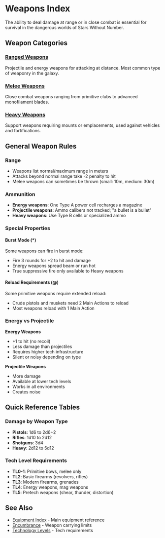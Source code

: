 # Weapons Index

The ability to deal damage at range or in close combat is essential for survival in the dangerous worlds of Stars Without Number.

## Weapon Categories

### [Ranged Weapons](ranged/)
Projectile and energy weapons for attacking at distance. Most common type of weaponry in the galaxy.

### [Melee Weapons](melee/)
Close combat weapons ranging from primitive clubs to advanced monofilament blades.

### [Heavy Weapons](heavy/)
Support weapons requiring mounts or emplacements, used against vehicles and fortifications.

## General Weapon Rules

### Range
- Weapons list normal/maximum range in meters
- Attacks beyond normal range take -2 penalty to hit
- Melee weapons can sometimes be thrown (small: 10m, medium: 30m)

### Ammunition
- **Energy weapons**: One Type A power cell recharges a magazine
- **Projectile weapons**: Ammo calibers not tracked; "a bullet is a bullet"
- **Heavy weapons**: Use Type B cells or specialized ammo

### Special Properties

#### Burst Mode (*)
Some weapons can fire in burst mode:
- Fire 3 rounds for +2 to hit and damage
- Energy weapons spread beam or run hot
- True suppressive fire only available to Heavy weapons

#### Reload Requirements (@)
Some primitive weapons require extended reload:
- Crude pistols and muskets need 2 Main Actions to reload
- Most weapons reload with 1 Main Action

### Energy vs Projectile

**Energy Weapons**
- +1 to hit (no recoil)
- Less damage than projectiles
- Requires higher tech infrastructure
- Silent or noisy depending on type

**Projectile Weapons**
- More damage
- Available at lower tech levels
- Works in all environments
- Creates noise

## Quick Reference Tables

### Damage by Weapon Type
- **Pistols**: 1d6 to 2d6+2
- **Rifles**: 1d10 to 2d12
- **Shotguns**: 3d4
- **Heavy**: 2d12 to 5d12

### Tech Level Requirements
- **TL0-1**: Primitive bows, melee only
- **TL2**: Basic firearms (revolvers, rifles)
- **TL3**: Modern firearms, grenades
- **TL4**: Energy weapons, mag weapons
- **TL5**: Pretech weapons (shear, thunder, distortion)

## See Also
- [Equipment Index](../equipment-index.md) - Main equipment reference
- [Encumbrance](../encumbrance.md) - Weapon carrying limits
- [Technology Levels](../technology-levels.md) - Tech requirements